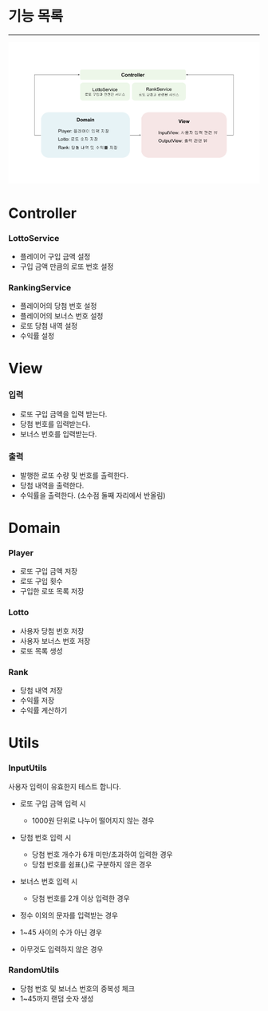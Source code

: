 
# 기능 목록

---

![로또 게임 구성](lottogame.png)
# Controller

### LottoService

- 플레이어 구입 금액 설정
- 구입 금액 만큼의 로또 번호 설정

### RankingService

- 플레이어의 당첨 번호 설정
- 플레이어의 보너스 번호 설정
- 로또 당첨 내역 설정
- 수익률 설정

# View

### 입력

- 로또 구입 금액을 입력 받는다.
- 당첨 번호를 입력받는다.
- 보너스 번호를 입력받는다.

### 출력

- 발행한 로또 수량 및 번호를 출력한다.
- 당첨 내역을 출력한다.
- 수익률을 출력한다. (소수점 둘째 자리에서 반올림)

# Domain

### Player
- 로또 구입 금액 저장
- 로또 구입 횟수
- 구입한 로또 목록 저장


### Lotto

- 사용자 당첨 번호 저장
- 사용자 보너스 번호 저장
- 로또 목록 생성


### Rank

- 당첨 내역 저장
- 수익률 저장
- 수익률 계산하기

# Utils

### InputUtils

사용자 입력이 유효한지 테스트 합니다.

- 로또 구입 금액 입력 시 
   - 1000원 단위로 나누어 떨어지지 않는 경우
- 당첨 번호 입력 시
  - 당첨 번호 개수가 6개 미만/초과하여 입력한 경우
  - 당첨 번호를 쉼표(,)로 구분하지 않은 경우

- 보너스 번호 입력 시
    - 당첨 번호를 2개 이상 입력한 경우

- 정수 이외의 문자를 입력받는 경우
- 1~45 사이의 수가 아닌 경우
- 아무것도 입력하지 않은 경우

### RandomUtils

- 당첨 번호 및 보너스 번호의 중복성 체크
- 1~45까지 랜덤 숫자 생성